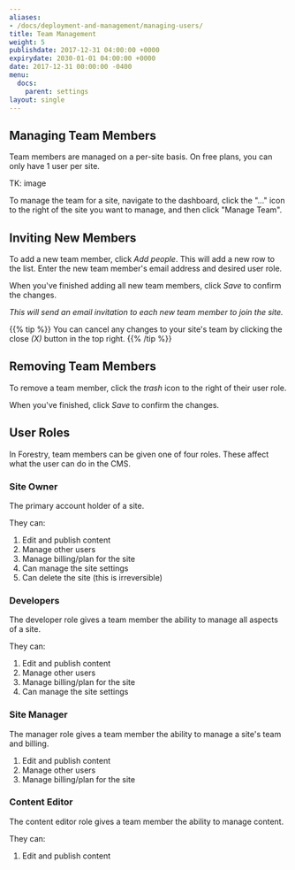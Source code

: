 ```yaml
---
aliases:
- /docs/deployment-and-management/managing-users/
title: Team Management
weight: 5
publishdate: 2017-12-31 04:00:00 +0000
expirydate: 2030-01-01 04:00:00 +0000
date: 2017-12-31 00:00:00 -0400
menu:
  docs:
    parent: settings
layout: single
---
```

## Managing Team Members
Team members are managed on a per-site basis. On free plans, you can only have 1 user per site.

TK: image

To manage the team for a site, navigate to the dashboard, click the "..." icon to the right of the site you want to manage, and then click "Manage Team".

## Inviting New Members
To add a new team member, click *Add people*. This will add a new row to the list. Enter the new team member's email address and desired user role.

When you've finished adding all new team members, click *Save* to confirm the changes.

*This will send an email invitation to each new team member to join the site.*

{{% tip %}}
You can cancel any changes to your site's team by clicking the close *(X)* button in the top right.
{{% /tip %}}

## Removing Team Members
To remove a team member, click the *trash* icon to the right of their user role.

When you've finished, click *Save* to confirm the changes.

## User Roles
In Forestry, team members can be given one of four roles. These affect what the user can do in the CMS.

### Site Owner
The primary account holder of a site.

They can:

1. Edit and publish content
2. Manage other users
3. Manage billing/plan for the site
4. Can manage the site settings
5. Can delete the site (this is irreversible)

### Developers
The developer role gives a team member the ability to manage all aspects of a site.

They can:
1. Edit and publish content
2. Manage other users
3. Manage billing/plan for the site
4. Can manage the site settings

### Site Manager
The manager role gives a team member the ability to manage a site's team and billing.

1. Edit and publish content
2. Manage other users
3. Manage billing/plan for the site

### Content Editor
The content editor role gives a team member the ability to manage content.

They can:
1. Edit and publish content

[1]:	https://app.forestry.io/dashboard